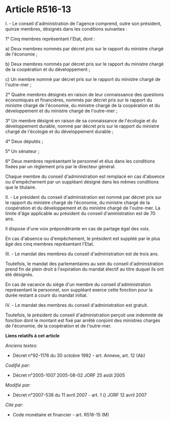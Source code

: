 # Article R516-13

I. - Le conseil d'administration de l'agence comprend, outre son président, quinze membres, désignés dans les conditions
suivantes :

1° Cinq membres représentant l'Etat, dont :

a) Deux membres nommés par décret pris sur le rapport du ministre chargé de l'économie ;

b) Deux membres nommés par décret pris sur le rapport du ministre chargé de la coopération et du développement ;

c) Un membre nommé par décret pris sur le rapport du ministre chargé de l'outre-mer ;

2° Quatre membres désignés en raison de leur connaissance des questions économiques et financières, nommés par décret pris
sur le rapport du ministre chargé de l'économie, du ministre chargé de la coopération et du développement et du ministre
chargé de l'outre-mer ;

3° Un membre désigné en raison de sa connaissance de l'écologie et du développement durable, nommé par décret pris sur le
rapport du ministre chargé de l'écologie et du développement durable ;

4° Deux députés ;

5° Un sénateur ;

6° Deux membres représentant le personnel et élus dans les conditions fixées par un règlement pris par le directeur général.

Chaque membre du conseil d'administration est remplacé en cas d'absence ou d'empêchement par un suppléant désigné dans les
mêmes conditions que le titulaire.

II. - Le président du conseil d'administration est nommé par décret pris sur le rapport du ministre chargé de l'économie, du
ministre chargé de la coopération et du développement et du ministre chargé de l'outre-mer. La limite d'âge applicable au
président du conseil d'aministration est de 70 ans.

Il dispose d'une voix prépondérante en cas de partage égal des voix.

En cas d'absence ou d'empêchement, le président est suppléé par le plus âgé des cinq membres représentant l'Etat.

III. - Le mandat des membres du conseil d'administration est de trois ans.

Toutefois, le mandat des parlementaires au sein du conseil d'administration prend fin de plein droit à l'expiration du mandat
électif au titre duquel ils ont été désignés.

En cas de vacance du siège d'un membre du conseil d'administration représentant le personnel, son suppléant exerce cette
fonction pour la durée restant à courir du mandat initial.

IV. - Le mandat des membres du conseil d'administration est gratuit.

Toutefois, le président du conseil d'administration perçoit une indemnité de fonction dont le montant est fixé par arrêté
conjoint des ministres chargés de l'économie, de la coopération et de l'outre-mer.

**Liens relatifs à cet article**

_Anciens textes_:

  - Décret n°92-1176 du 30 octobre 1992 - art. Annexe, art. 12 (Ab)

_Codifié par_:

  - Décret n°2005-1007 2005-08-02 JORF 25 août 2005

_Modifié par_:

  - Décret n°2007-538 du 11 avril 2007 - art. 1 () JORF 12 avril 2007

_Cité par_:

  - Code monétaire et financier - art. R516-15 (M)
